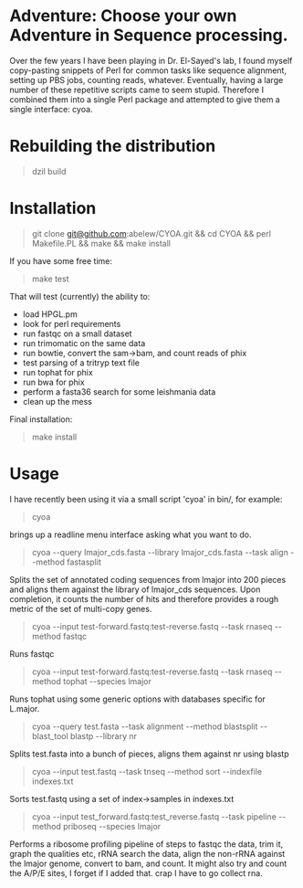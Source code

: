 Adventure: Choose your own Adventure in Sequence processing.
============================================================

Over the few years I have been playing in Dr. El-Sayed's lab, I found myself copy-pasting snippets
of Perl for common tasks like sequence alignment, setting up PBS jobs, counting reads, whatever.
Eventually, having a large number of these repetitive scripts came to seem stupid.  Therefore I
combined them into a single Perl package and attempted to give them a single interface: cyoa.

# Rebuilding the distribution

> dzil build

# Installation

> git clone git@github.com:abelew/CYOA.git && cd CYOA && perl Makefile.PL && make && make install

If you have some free time:
> make test

That will test (currently) the ability to:
* load HPGL.pm
* look for perl requirements
* run fastqc on a small dataset
* run trimomatic on the same data
* run bowtie, convert the sam->bam, and count reads of phix
* test parsing of a tritryp text file
* run tophat for phix
* run bwa for phix
* perform a fasta36 search for some leishmania data
* clean up the mess

Final installation:
> make install

# Usage

I have recently been using it via a small script 'cyoa' in bin/, for example:

> cyoa

brings up a readline menu interface asking what you want to do.

> cyoa --query lmajor_cds.fasta --library lmajor_cds.fasta --task align --method fastasplit

Splits the set of annotated coding sequences from lmajor into 200 pieces and aligns them against the
library of lmajor_cds sequences.  Upon completion, it counts the number of hits and therefore provides a
rough metric of the set of multi-copy genes.

> cyoa --input test-forward.fastq:test-reverse.fastq --task rnaseq --method fastqc

Runs fastqc

> cyoa --input test-forward.fastq:test-reverse.fastq --task rnaseq --method tophat --species lmajor

Runs tophat using some generic options with databases specific for L.major.

> cyoa --query test.fasta --task alignment --method blastsplit --blast_tool blastp --library nr

Splits test.fasta into a bunch of pieces, aligns them against nr using blastp

> cyoa --input test.fastq --task tnseq --method sort --indexfile indexes.txt

Sorts test.fastq using a set of index->samples in indexes.txt

> cyoa --input test_forward.fastq:test_reverse.fastq --task pipeline --method priboseq --species lmajor

Performs a ribosome profiling pipeline of steps to fastqc the data,
trim it, graph the qualities etc, rRNA search the data, align the
non-rRNA against the lmajor genome, convert to bam, and count. It
might also try and count the A/P/E sites, I forget if I added that.
crap I have to go collect rna.
